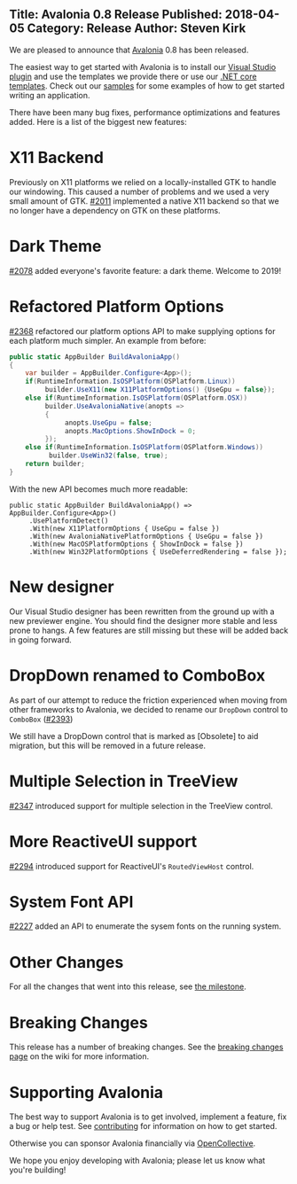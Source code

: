 Title: Avalonia 0.8 Release
Published: 2018-04-05
Category: Release
Author: Steven Kirk
---

We are pleased to announce that [Avalonia](https://github.com/AvaloniaUI/Avalonia) 0.8 has been
released.

The easiest way to get started with Avalonia is to install our
[Visual Studio plugin](https://marketplace.visualstudio.com/items?itemName=AvaloniaTeam.AvaloniaforVisualStudio)
and use the templates we provide there or use our 
[.NET core templates](https://github.com/AvaloniaUI/avalonia-dotnet-templates). Check out our 
[samples](https://github.com/AvaloniaUI/Avalonia/tree/master/samples) for some examples of how 
to get started writing an application.

There have been many bug fixes, performance optimizations and features added. Here is a list of the
biggest new features:

# X11 Backend

Previously on X11 platforms we relied on a locally-installed GTK to handle our windowing. This
caused a number of problems and we used a very small amount of GTK. 
[#2011](https://github.com/AvaloniaUI/Avalonia/pull/2011) implemented a native X11 backend so that
we no longer have a dependency on GTK on these platforms.

# Dark Theme

[#2078](https://github.com/AvaloniaUI/Avalonia/pull/2078) added everyone's favorite feature: a dark
theme. Welcome to 2019!

# Refactored Platform Options

[#2368](https://github.com/AvaloniaUI/Avalonia/pull/2368) refactored our platform options API to make
supplying options for each platform much simpler. An example from before:

```csharp
public static AppBuilder BuildAvaloniaApp()
{
    var builder = AppBuilder.Configure<App>();
    if(RuntimeInformation.IsOSPlatform(OSPlatform.Linux))
         builder.UseX11(new X11PlatformOptions() {UseGpu = false});
    else if(RuntimeInformation.IsOSPlatform(OSPlatform.OSX))
         builder.UseAvaloniaNative(anopts => 
         {
              anopts.UseGpu = false;
              anopts.MacOptions.ShowInDock = 0;
         });
    else if(RuntimeInformation.IsOSPlatform(OSPlatform.Windows))
          builder.UseWin32(false, true);
    return builder;
}
```

With the new API becomes much more readable:

```
public static AppBuilder BuildAvaloniaApp() => AppBuilder.Configure<App>()
     .UsePlatformDetect()
     .With(new X11PlatformOptions { UseGpu = false })
     .With(new AvaloniaNativePlatformOptions { UseGpu = false })
     .With(new MacOSPlatformOptions { ShowInDock = false })
     .With(new Win32PlatformOptions { UseDeferredRendering = false });
```

# New designer

Our Visual Studio designer has been rewritten from the ground up with a new previewer engine. You
should find the designer more stable and less prone to hangs. A few features are still missing but
these will be added back in going forward.

# DropDown renamed to ComboBox

As part of our attempt to reduce the friction experienced when moving from other frameworks to
Avalonia, we decided to rename our `DropDown` control to `ComboBox`
([#2393](https://github.com/AvaloniaUI/Avalonia/pull/2393))

We still have a DropDown control that is marked as [Obsolete] to aid migration, but this will be
removed in a future release.

# Multiple Selection in TreeView

[#2347](https://github.com/AvaloniaUI/Avalonia/pull/2347) introduced support for multiple selection
in the TreeView control.

# More ReactiveUI support

[#2294](https://github.com/AvaloniaUI/Avalonia/pull/2294) introduced support for ReactiveUI's
`RoutedViewHost` control.

# System Font API

[#2227](https://github.com/AvaloniaUI/Avalonia/pull/2227) added an API to enumerate the sysem fonts
on the running system.

# Other Changes

For all the changes that went into this release, see
[the milestone](https://github.com/AvaloniaUI/Avalonia/milestone/10).

# Breaking Changes

This release has a number of breaking changes. See the 
[breaking changes page](https://github.com/AvaloniaUI/Avalonia/wiki/Breaking-Changes) on the
wiki for more information.

# Supporting Avalonia

The best way to support Avalonia is to get involved, implement a feature, fix a bug or help test.
See [contributing](http://avaloniaui.net/contributing/contributing) for information on how to get
started.

Otherwise you can sponsor Avalonia financially via
[OpenCollective](https://opencollective.com/Avalonia#sponsor).

We hope you enjoy developing with Avalonia; please let us know what you're building!
